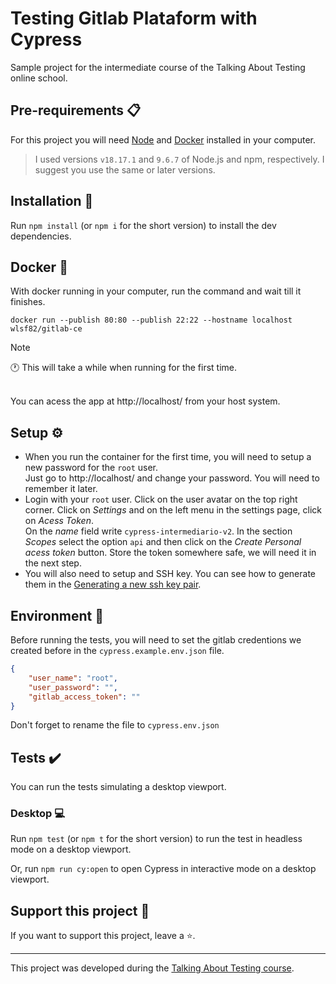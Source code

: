 # Testing Gitlab Plataform with Cypress

Sample project for the intermediate course of the Talking About Testing online school.

## Pre-requirements 📋

For this project you will need [Node](https://nodejs.org/en) and [Docker](https://docs.docker.com/get-docker/) installed in your computer.

> I used versions `v18.17.1` and `9.6.7` of Node.js and npm, respectively. I suggest you use the same or later versions.

## Installation 🔧

Run `npm install` (or `npm i` for the short version) to install the dev dependencies.

## Docker 🐋
With docker running in your computer, run the command and wait till it finishes.
```
docker run --publish 80:80 --publish 22:22 --hostname localhost wlsf82/gitlab-ce
```
> [!Note]
> 🕐 This will take a while when running for the first time.
<br>
You can acess the app at http://localhost/ from your host system.

## Setup ⚙️
- When you run the container for the first time, you will need to setup a new password for the `root` user.<br>
Just go to http://localhost/ and change your password. You will need to remember it later.
- Login with your `root` user. Click on the user avatar on the top right corner. Click on _Settings_ and on the left menu in the settings page, click on _Acess Token_.<br>
On the _name_ field write `cypress-intermediario-v2`. In the section _Scopes_ select the option `api` and then click on the _Create Personal acess token_ button.
Store the token somewhere safe, we will need it in the next step.
- You will also need to setup and SSH key. You can see how to generate them in the [Generating a new ssh key pair](http://localhost/help/ssh/README#generating-a-new-ssh-key-pair).

## Environment 🌲
Before running the tests, you will need to set the gitlab credentions  we created before in the `cypress.example.env.json` file. <br>
```json
{
    "user_name": "root",
    "user_password": "",
    "gitlab_access_token": ""
}
```
Don't forget to rename the file to `cypress.env.json`

## Tests ✔️

You can run the tests simulating a desktop viewport.

### Desktop 💻

Run `npm test` (or `npm t` for the short version) to run the test in headless mode on a desktop viewport.

Or, run `npm run cy:open` to open Cypress in interactive mode on a desktop viewport.

## Support this project 🙌

If you want to support this project, leave a ⭐.

___

This project was developed during the [Talking About Testing course](https://github.com/wlsf82/cypress-intermediario-v2).<br>
